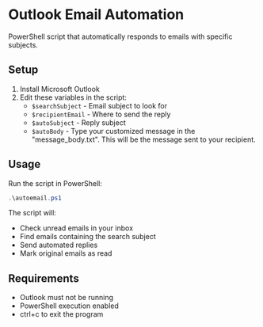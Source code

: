 # Outlook Email Automation

PowerShell script that automatically responds to emails with specific subjects.

## Setup

1. Install Microsoft Outlook
2. Edit these variables in the script:
   - `$searchSubject` - Email subject to look for
   - `$recipientEmail` - Where to send the reply
   - `$autoSubject` - Reply subject
   - `$autoBody` - Type your customized message in the "message_body.txt". This will be the message sent to your recipient.

## Usage

Run the script in PowerShell:
```powershell
.\autoemail.ps1
```

The script will:
- Check unread emails in your inbox
- Find emails containing the search subject
- Send automated replies
- Mark original emails as read

## Requirements

- Outlook must not be running
- PowerShell execution enabled
- ctrl+c to exit the program
